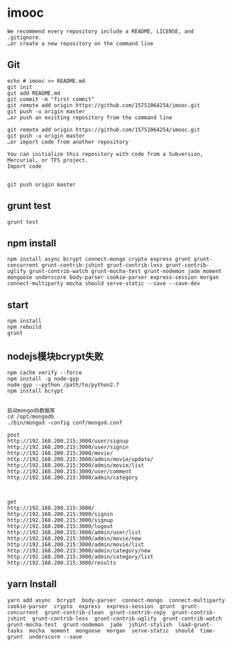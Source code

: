 # imooc
    We recommend every repository include a README, LICENSE, and .gitignore.
    …or create a new repository on the command line

## Git

    echo # imooc >> README.md
    git init
    git add README.md
    git commit -m "first commit"
    git remote add origin https://github.com/15751064254/imooc.git
    git push -u origin master
    …or push an existing repository from the command line

    git remote add origin https://github.com/15751064254/imooc.git
    git push -u origin master
    …or import code from another repository
    
    You can initialize this repository with code from a Subversion, Mercurial, or TFS project.
    Import code


    git push origin master

## grunt test

    grunt test

## npm install

    npm install async bcrypt connect-mongo crypto express grunt grunt-concurrent grunt-contrib-jshint grunt-contrib-less grunt-contrib-uglify grunt-contrib-watch grunt-mocha-test grunt-nodemon jade moment mongoose underscore body-parser cookie-parser express-session morgan connect-multiparty mocha should serve-static --save --save-dev

## start

    npm install
    npm rebuild
    grunt

## nodejs模块bcrypt失败

    npm cache verify --force
    npm install -g node-gyp
    node-gyp --python /path/to/python2.7
    npm install bcrypt

    
    启动mongodb数据库
    cd /opt/mongodb
    ./bin/mongod -config conf/mongod.conf

    post
    http://192.168.200.215:3000/user/signup
    http://192.168.200.215:3000/user/signin
    http://192.168.200.215:3000/movie/
    http://192.168.200.215:3000/admin/movie/update/
    http://192.168.200.215:3000/admin/movie/list
    http://192.168.200.215:3000/user/comment
    http://192.168.200.215:3000/admin/category



    get
    http://192.168.200.215:3000/
    http://192.168.200.215:3000/signin
    http://192.168.200.215:3000/signup
    http://192.168.200.215:3000/logout
    http://192.168.200.215:3000/admin/user/list
    http://192.168.200.215:3000/admin/movie/new
    http://192.168.200.215:3000/admin/movie/list
    http://192.168.200.215:3000/admin/category/new
    http://192.168.200.215:3000/admin/category/list
    http://192.168.200.215:3000/results

## yarn Install

    yarn add async  bcrypt  body-parser  connect-mongo  connect-multiparty  cookie-parser  crypto  express  express-session  grunt  grunt-concurrent  grunt-contrib-clean  grunt-contrib-copy  grunt-contrib-jshint  grunt-contrib-less  grunt-contrib-uglify  grunt-contrib-watch  grunt-mocha-test  grunt-nodemon  jade  jshint-stylish  load-grunt-tasks  mocha  moment  mongoose  morgan  serve-static  should  time-grunt  underscore --save